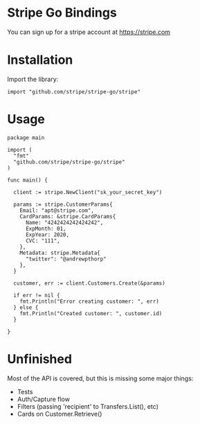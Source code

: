 # Stripe Go Bindings

You can sign up for a stripe account at https://stripe.com

Installation
============

Import the library:

    import "github.com/stripe/stripe-go/stripe"


Usage
=====

    package main

    import (
      "fmt"
      "github.com/stripe/stripe-go/stripe"
    )

    func main() {

      client := stripe.NewClient("sk_your_secret_key")

      params := stripe.CustomerParams{
        Email: "apt@stripe.com",
        CardParams: &stripe.CardParams{
          Name: "4242424242424242",
          ExpMonth: 01,
          ExpYear: 2020,
          CVC: "111",
        },
        Metadata: stripe.Metadata{
          "twitter": "@andrewpthorp"
        },
      }

      customer, err := client.Customers.Create(&params)

      if err != nil {
        fmt.Println("Error creating customer: ", err)
      } else {
        fmt.Println("Created customer: ", customer.id)
      }

    }

Unfinished
==========

Most of the API is covered, but this is missing some major things:

* Tests
* Auth/Capture flow
* Filters (passing 'recipient' to Transfers.List(), etc)
* Cards on Customer.Retrieve()

